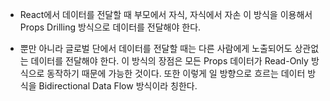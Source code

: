 - React에서 데이터를 전달할 때 부모에서 자식, 자식에서 자손 이 방식을 이용해서 Props Drilling 방식으로 데이터를 전달해야 한다.

- 뿐만 아니라 글로벌 단에서 데이터를 전달할 때는 다른 사람에게 노출되어도 상관없는 데이터를 전달해야 한다. 이 방식의 장점은 모든 Props 데이터가 Read-Only 방식으로 동작하기 때문에 가능한 것이다. 또한 이렇게 일 방향으로 흐르는 데이터 방식을 Bidirectional Data Flow 방식이라 칭한다.